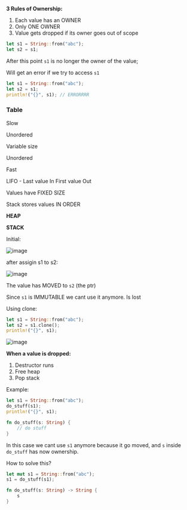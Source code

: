 **3 Rules of Ownership:**


1. Each value has an OWNER
2. Only ONE OWNER
3. Value gets dropped if its owner goes out of scope

```rust
let s1 = String::from("abc");
let s2 = s1;
```


After this point `s1` is no longer the owner of the value;

Will get an error if we try to access `s1` 

```rust
let s1 = String::from("abc");
let s2 = s1;
println!("{}", s1); // ERRORRRR
```


### Table


Slow

Unordered

Variable size

Unordered

Fast

LIFO - Last value In First value Out

Values have FIXED SIZE

Stack stores values IN ORDER

**HEAP**

**STACK**

Initial:

![image](https://res.craft.do/user/full/3120da64-5cee-db1f-837f-1804f348eae7/0D1F736C-CF37-47D4-870A-3C32E7E3EE4C_2/yMEysGHfa0xMWNZZQGyX98QDWZKMJtG028wrBxnYx6oz/Screenshot%202022-03-26%20at%2012.45.58.png)

after assigin s1 to s2:

![image](https://res.craft.do/user/full/3120da64-5cee-db1f-837f-1804f348eae7/8A0D4925-0339-479F-83EC-E351E93C4401_2/RdaNrIdcx51KQlbtatmof3dArInydlzvj0y8SGsGyPEz/Screenshot%202022-03-26%20at%2012.46.37.png)

The value has MOVED to `s2`  (the ptr)

Since `s1` is IMMUTABLE we cant use it anymore. Is lost

Using clone:

```rust
let s1 = String::from("abc");
let s2 = s1.clone();
println!("{}", s1);
```


![image](https://res.craft.do/user/full/3120da64-5cee-db1f-837f-1804f348eae7/C5A2A184-8BA2-487B-889B-DFD413F3C25E_2/qygbbXyu39uTevM0k3EDN4mAkhACFQEyCOKXylx28ZIz/Screenshot%202022-03-26%20at%2012.49.44.png)

**When a value is dropped:**


1. Destructor runs
2. Free heap
3. Pop stack

Example:

```rust
let s1 = String::from("abc");
do_stuff(s1);
println!("{}", s1);

fn do_stuff(s: String) {
	// do stuff
}
```


In this case we cant use `s1` anymore because it go moved, and `s` inside `do_stuff` has now ownership.

How to solve this?

```rust
let mut s1 = String::from("abc");
s1 = do_stuff(s1);

fn do_stuff(s: String) -> String {
	s
}
```

